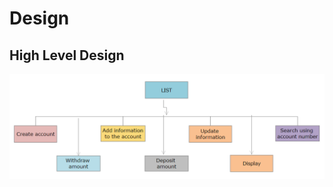 # Design

## High Level Design 

![Architecture](https://github.com/Shriya-265054/Stepin-MiniProject/blob/main/2_Design/HLD.PNG)
